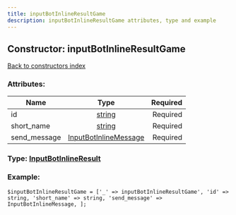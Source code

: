```yaml
---
title: inputBotInlineResultGame
description: inputBotInlineResultGame attributes, type and example
---
```

## Constructor: inputBotInlineResultGame  
[Back to constructors index](index.md)



### Attributes:

| Name     |    Type       | Required |
|----------|:-------------:|---------:|
|id|[string](../types/string.md) | Required|
|short\_name|[string](../types/string.md) | Required|
|send\_message|[InputBotInlineMessage](../types/InputBotInlineMessage.md) | Required|



### Type: [InputBotInlineResult](../types/InputBotInlineResult.md)


### Example:

```
$inputBotInlineResultGame = ['_' => inputBotInlineResultGame', 'id' => string, 'short_name' => string, 'send_message' => InputBotInlineMessage, ];
```